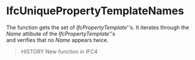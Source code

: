 IfcUniquePropertyTemplateNames
==============================
The function gets the set of _IfcPropertyTemplate_''s. It iterates through the
_Name_ attibute of the _IfcPropertyTemplate_''s  
and verifies that no _Name_ appears twice.  
> HISTORY  New function in IFC4  


